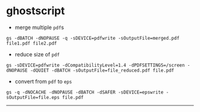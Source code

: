 
# ghostscript

- merge multiple `pdf`s
```
gs -dBATCH -dNOPAUSE -q -sDEVICE=pdfwrite -sOutputFile=merged.pdf file1.pdf file2.pdf
```

- reduce size of `pdf`
```
gs -sDEVICE=pdfwrite -dCompatibilityLevel=1.4 -dPDFSETTINGS=/screen -dNOPAUSE -dQUIET -dBATCH -sOutputFile=file_reduced.pdf file.pdf
```

- convert from `pdf` to `eps`
```
gs -q -dNOCACHE -dNOPAUSE -dBATCH -dSAFER -sDEVICE=epswrite -sOutputFile=file.eps file.pdf
```

---